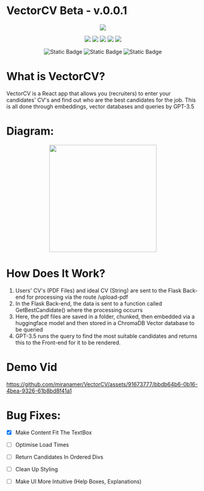 # VectorCV Beta - v.0.0.1
<p align='center'>
   <img src='https://github.com/miranamer/VectorCV/assets/91673777/2402663d-5fa9-464e-b1dc-118108faf542' />
</p>
<p align='center'>
   <img src='https://img.shields.io/badge/python-3670A0?style=for-the-badge&logo=python&logoColor=ffdd54' />
   <img src='https://img.shields.io/badge/typescript-%23007ACC.svg?style=for-the-badge&logo=typescript&logoColor=white' />
   <img src='https://img.shields.io/badge/react-%2320232a.svg?style=for-the-badge&logo=react&logoColor=%2361DAFB' />
   <img src='https://img.shields.io/badge/flask-%23000.svg?style=for-the-badge&logo=flask&logoColor=white' />
   <img src='https://img.shields.io/badge/tailwindcss-%2338B2AC.svg?style=for-the-badge&logo=tailwind-css&logoColor=white' />
</p>
<p align='center'>
   <img alt="Static Badge" src="https://img.shields.io/badge/Langchain-green?style=for-the-badge">
   <img alt="Static Badge" src="https://img.shields.io/badge/HuggingFace-yellow?style=for-the-badge">
   <img alt="Static Badge" src="https://img.shields.io/badge/ChromaDB-red?style=for-the-badge">
</p>

<h1>What is VectorCV?</h1>
<p>VectorCV is a React app that allows you (recruiters) to enter your candidates' CV's and find out who are the best candidates for the job. This is all done through embeddings, vector databases and queries by GPT-3.5</p>


<h1>Diagram:</h1>
<p align='center'>
   <img height='280px' src='https://github.com/miranamer/VectorCV/assets/91673777/52ac96ea-30c8-4d3c-aede-9d36b826a4cf' />
</p>

<h1>How Does It Work?</h1>
<ol>
   <li>Users' CV's (PDF Files) and ideal CV (String) are sent to the Flask Back-end for processing via the route /upload-pdf</li>
   <li>In the Flask Back-end, the data is sent to a function called GetBestCandidate() where the processing occurrs</li>
   <li>Here, the pdf files are saved in a folder, chunked, then embedded via a huggingface model and then stored in a ChromaDB Vector database to be queried</li>
   <li>GPT-3.5 runs the query to find the most suitable candidates and returns this to the Front-end for it to be rendered.</li>
</ol>

<h1>Demo Vid</h1>


https://github.com/miranamer/VectorCV/assets/91673777/bbdb64b6-0b16-4bea-9326-61b8bd8f41a1


<h1>Bug Fixes:</h1>

- [x] Make Content Fit The TextBox
- [ ] Optimise Load Times
- [ ] Return Candidates In Ordered Divs
- [ ] Clean Up Styling
- [ ] Make UI More Intuitive (Help Boxes, Explanations)


